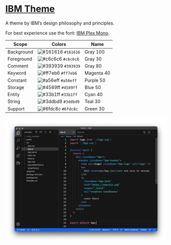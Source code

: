 # [IBM Theme](https://marketplace.visualstudio.com/items?itemName=marvinengelmann.ibm-theme)

A theme by IBM’s design philosophy and principles.

For best experience use the font: [IBM Plex Mono](https://github.com/IBM/plex).

| Scope | Colors | Name |
| - | - | - |
| Background | ![#161616](https://placehold.it/15/161616/000000?text=%20) `#161616` | Gray 100 |
| Foreground | ![#c6c6c6](https://placehold.it/15/c6c6c6/000000?text=%20) `#c6c6c6` | Gray 30 |
| Comment | ![#393939](https://placehold.it/15/393939/000000?text=%20) `#393939` | Gray 80 |
| Keyword | ![#ff7eb6](https://placehold.it/15/ff7eb6/000000?text=%20) `#ff7eb6` | Magenta 40 |
| Constant | ![#a56eff](https://placehold.it/15/a56eff/000000?text=%20) `#a56eff` | Purple 50 |
| Storage | ![#4589ff](https://placehold.it/15/4589ff/000000?text=%20) `#4589ff` | Blue 50 |
| Entity | ![#33b1ff](https://placehold.it/15/33b1ff/000000?text=%20) `#33b1ff` | Cyan 40 |
| String | ![#3ddbd9](https://placehold.it/15/3ddbd9/000000?text=%20) `#3ddbd9` | Teal 30 |
| Support | ![#6fdc8c](https://placehold.it/15/6fdc8c/000000?text=%20) `#6fdc8c` | Green 30 |

![ScreenShot](https://raw.githubusercontent.com/marvinengelmann/vsc-ibm-theme/master/screenshot.png)